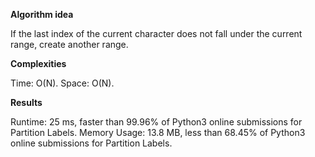 **Algorithm idea**

If the last index of the current character does not fall under the current range, 
create another range. 

**Complexities**

Time: O(N).
Space: O(N).

**Results**

Runtime: 25 ms, faster than 99.96% of Python3 online submissions for Partition Labels.
Memory Usage: 13.8 MB, less than 68.45% of Python3 online submissions for Partition Labels.
